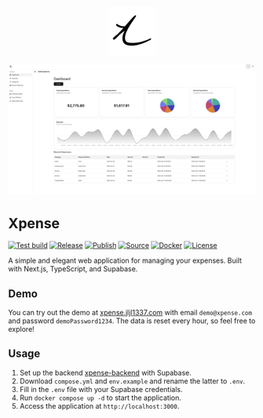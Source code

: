 <p align="center">
  <img src="https://raw.githubusercontent.com/jljl1337/xpense-web/main/public/icon.png" alt="Xpense Logo" width="100"/>
</p>
<p align="center">
  <picture>
  <!-- User prefers light mode: -->
  <source srcset="https://raw.githubusercontent.com/jljl1337/xpense-web/23-feat-add-expense-filtering/docs/dashboard-light.png" media="(prefers-color-scheme: light)" width="550"/>

  <!-- User prefers dark mode: -->
  <source srcset="https://raw.githubusercontent.com/jljl1337/xpense-web/23-feat-add-expense-filtering/docs/dashboard-dark.png"  media="(prefers-color-scheme: dark)" width="550"/>

  <!-- User has no color preference: -->
  <img src="https://raw.githubusercontent.com/jljl1337/xpense-web/23-feat-add-expense-filtering/docs/dashboard-light.png" width="550"/>
  </picture>
</p>

# Xpense

[![Test build](https://github.com/jljl1337/xpense-web/actions/workflows/test_build.yml/badge.svg)](https://github.com/jljl1337/xpense-web/actions/workflows/test_build.yml)
[![Release](https://github.com/jljl1337/xpense-web/actions/workflows/release.yml/badge.svg)](https://github.com/jljl1337/xpense-web/actions/workflows/release.yml)
[![Publish](https://github.com/jljl1337/xpense-web/actions/workflows/publish.yml/badge.svg)](https://github.com/jljl1337/xpense-web/actions/workflows/publish.yml)
[![Source](https://img.shields.io/badge/Source-GitHub-blue?logo=github)](https://github.com/jljl1337/xpense-web)
[![Docker](https://img.shields.io/badge/Docker-jljl1337%2Fxpense--web-blue?logo=docker)](https://hub.docker.com/r/jljl1337/xpense-web)
[![License](https://img.shields.io/github/license/jljl1337/xpense-web)](https://github.com/jljl1337/xpense-web/blob/main/LICENSE)

A simple and elegant web application for managing your expenses. Built with Next.js,
TypeScript, and Supabase.

## Demo

You can try out the demo at [xpense.jljl1337.com](https://xpense.jljl1337.com)
with email `demo@xpense.com` and password `demoPassword1234`. The data is reset
every hour, so feel free to explore!

## Usage

1. Set up the backend [xpense-backend](https://github.com/jljl1337/xpense-backend)
   with Supabase.
2. Download `compose.yml` and `env.example` and rename the latter to `.env`.
3. Fill in the `.env` file with your Supabase credentials.
4. Run `docker compose up -d` to start the application.
5. Access the application at `http://localhost:3000`.

